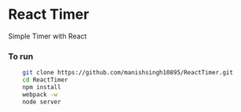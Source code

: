 # React Timer

Simple Timer with React

### To run
```sh 
    git clone https://github.com/manishsingh10895/ReactTimer.git
    cd ReactTimer
    npm install
    webpack -w
    node server
```